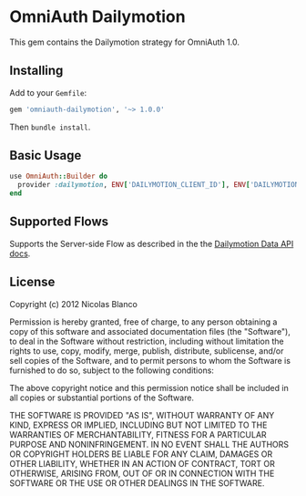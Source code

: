 # OmniAuth Dailymotion

This gem contains the Dailymotion strategy for OmniAuth 1.0.

## Installing

Add to your `Gemfile`:

```ruby
gem 'omniauth-dailymotion', '~> 1.0.0'
```

Then `bundle install`.

## Basic Usage

```ruby
use OmniAuth::Builder do
  provider :dailymotion, ENV['DAILYMOTION_CLIENT_ID'], ENV['DAILYMOTION_SECRET']
end
```

## Supported Flows

Supports the Server-side Flow as described in the the [Dailymotion Data API 
docs](http://www.dailymotion.com/doc/api/authentication.html).

## License

Copyright (c) 2012 Nicolas Blanco

Permission is hereby granted, free of charge, to any person obtaining a
copy of this software and associated documentation files (the
"Software"), to deal in the Software without restriction, including
without limitation the rights to use, copy, modify, merge, publish,
distribute, sublicense, and/or sell copies of the Software, and to
permit persons to whom the Software is furnished to do so, subject to
the following conditions:

The above copyright notice and this permission notice shall be included
in all copies or substantial portions of the Software.

THE SOFTWARE IS PROVIDED "AS IS", WITHOUT WARRANTY OF ANY KIND, EXPRESS
OR IMPLIED, INCLUDING BUT NOT LIMITED TO THE WARRANTIES OF
MERCHANTABILITY, FITNESS FOR A PARTICULAR PURPOSE AND NONINFRINGEMENT.
IN NO EVENT SHALL THE AUTHORS OR COPYRIGHT HOLDERS BE LIABLE FOR ANY
CLAIM, DAMAGES OR OTHER LIABILITY, WHETHER IN AN ACTION OF CONTRACT,
TORT OR OTHERWISE, ARISING FROM, OUT OF OR IN CONNECTION WITH THE
SOFTWARE OR THE USE OR OTHER DEALINGS IN THE SOFTWARE.
